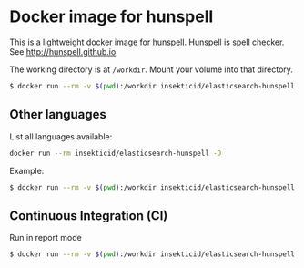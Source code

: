 # Docker image for hunspell

This is a lightweight docker image for [hunspell](http://hunspell.github.io).
Hunspell is spell checker.
See http://hunspell.github.io

The working directory is at `/workdir`. Mount your volume into that directory.

```bash
$ docker run --rm -v $(pwd):/workdir insekticid/elasticsearch-hunspell:latest -H public/**/*.html
```

## Other languages

List all languages available:

```bash
docker run --rm insekticid/elasticsearch-hunspell -D
```

Example:

```bash
$ docker run --rm -v $(pwd):/workdir insekticid/elasticsearch-hunspell -u3 -i utf-8 -d cs_CZ -p words -H public/**/*.html
```

## Continuous Integration (CI)

Run in report mode

```bash
$ docker run --rm -v $(pwd):/workdir insekticid/elasticsearch-hunspell -u3 -H public/**/*.html
```

